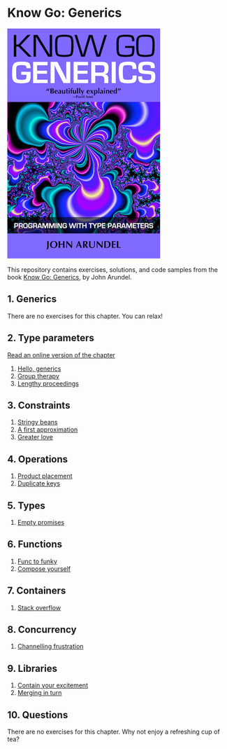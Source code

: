# Know Go: Generics

[![](img/cover_small.png)](https://bitfieldconsulting.com/books/generics)

This repository contains exercises, solutions, and code samples from the book [Know Go: Generics](https://bitfieldconsulting.com/books/generics), by John Arundel.

## 1. Generics

There are no exercises for this chapter. You can relax!

## 2. Type parameters

[Read an online version of the chapter](https://bitfieldconsulting.com/golang/type-parameters)

1. [Hello, generics](exercises/2.1/)
2. [Group therapy](exercises/2.2/)
3. [Lengthy proceedings](exercises/2.3/)

## 3. Constraints

1. [Stringy beans](exercises/3.1/)
2. [A first approximation](exercises/3.2/)
3. [Greater love](exercises/3.3/)

## 4. Operations

1. [Product placement](exercises/4.1/)
2. [Duplicate keys](exercises/4.2/)

## 5. Types

1. [Empty promises](exercises/5.1/)

## 6. Functions

1. [Func to funky](exercises/6.1/)
2. [Compose yourself](exercises/6.2/)

## 7. Containers

1. [Stack overflow](exercises/7.1/)

## 8. Concurrency

1. [Channelling frustration](exercises/8.1/)

## 9. Libraries

1. [Contain your excitement](exercises/9.1/)
2. [Merging in turn](exercises/9.2/)

## 10. Questions

There are no exercises for this chapter. Why not enjoy a refreshing cup of tea?
